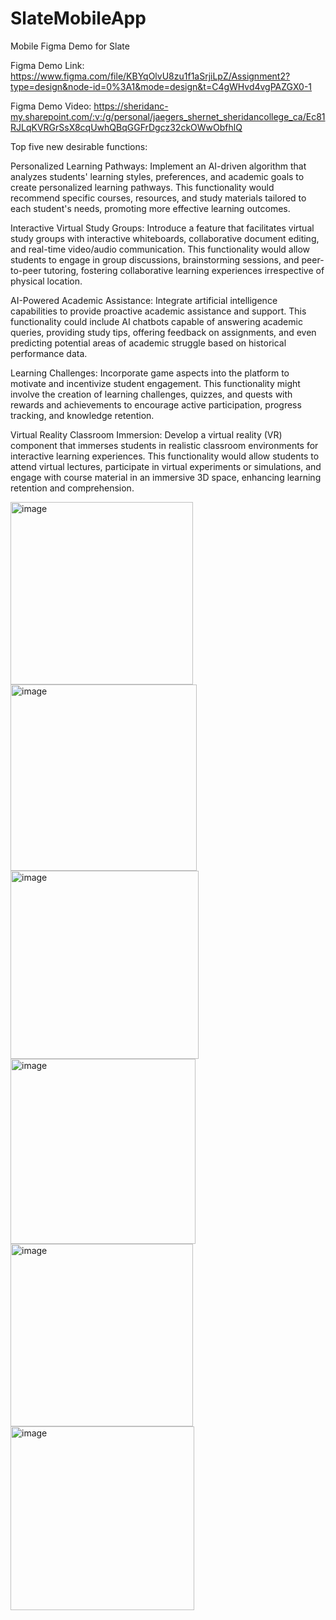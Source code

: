 # SlateMobileApp
Mobile Figma Demo for Slate

Figma Demo Link: https://www.figma.com/file/KBYqOlvU8zu1f1aSrjiLpZ/Assignment2?type=design&node-id=0%3A1&mode=design&t=C4gWHvd4vgPAZGX0-1

Figma Demo Video: https://sheridanc-my.sharepoint.com/:v:/g/personal/jaegers_shernet_sheridancollege_ca/Ec81RJLqKVRGrSsX8cqUwhQBqGGFrDgcz32ckOWwObfhlQ

Top five new desirable functions:

Personalized Learning Pathways: Implement an AI-driven algorithm that analyzes students' learning styles, preferences, and academic goals to create personalized learning pathways. This functionality would recommend specific courses, resources, and study materials tailored to each student's needs, promoting more effective learning outcomes.

Interactive Virtual Study Groups: Introduce a feature that facilitates virtual study groups with interactive whiteboards, collaborative document editing, and real-time video/audio communication. This functionality would allow students to engage in group discussions, brainstorming sessions, and peer-to-peer tutoring, fostering collaborative learning experiences irrespective of physical location.

AI-Powered Academic Assistance: Integrate artificial intelligence capabilities to provide proactive academic assistance and support. This functionality could include AI chatbots capable of answering academic queries, providing study tips, offering feedback on assignments, and even predicting potential areas of academic struggle based on historical performance data.

Learning Challenges: Incorporate game aspects into the platform to motivate and incentivize student engagement. This functionality might involve the creation of learning challenges, quizzes, and quests with rewards and achievements to encourage active participation, progress tracking, and knowledge retention.

Virtual Reality Classroom Immersion: Develop a virtual reality (VR) component that immerses students in realistic classroom environments for interactive learning experiences. This functionality would allow students to attend virtual lectures, participate in virtual experiments or simulations, and engage with course material in an immersive 3D space, enhancing learning retention and comprehension.

<img width="292" alt="image" src="https://github.com/SeanJaeger/SlateMobileApp/assets/46542814/0d7a3772-1209-4564-956d-dc2836e3d913">
<img width="298" alt="image" src="https://github.com/SeanJaeger/SlateMobileApp/assets/46542814/84224f2e-7d1f-4c30-b1cd-31686322501e">
<img width="301" alt="image" src="https://github.com/SeanJaeger/SlateMobileApp/assets/46542814/12764f78-f91d-43b7-b0d9-1099d6114ede">
<img width="296" alt="image" src="https://github.com/SeanJaeger/SlateMobileApp/assets/46542814/cc3f6208-443e-4838-989b-af9487bb48a4">
<img width="292" alt="image" src="https://github.com/SeanJaeger/SlateMobileApp/assets/46542814/22a42071-d128-4e1a-bc9d-8c8d139210ff">
<img width="294" alt="image" src="https://github.com/SeanJaeger/SlateMobileApp/assets/46542814/8e980df8-e5bb-48f5-802b-92e1a03bb33a">
